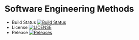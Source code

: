 # Software Engineering Methods

- Build Status [![Build Status](https://travis-ci.org/colzez/sem.svg?branch=master)](https://travis-ci.org/colzez/sem)
- License [![LICENSE](https://img.shields.io/github/license/colzez/sem.svg?style=flat-square)](https://github.com/colzez/sem/blob/master/LICENSE)
- Release [![Releases](https://img.shields.io/github/release/colzez/sem/all.svg?style=flat-square)](https://github.com/colzez/sem/releases)